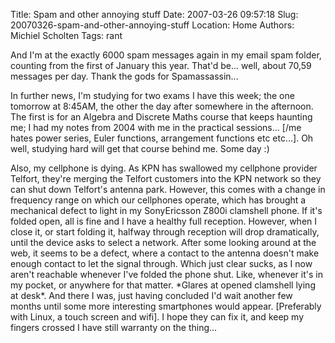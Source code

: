 Title: Spam and other annoying stuff
Date: 2007-03-26 09:57:18
Slug: 20070326-spam-and-other-annoying-stuff
Location: Home
Authors: Michiel Scholten
Tags: rant

<p>And I'm at the exactly 6000 spam messages again in my email spam folder, counting from the first of January this year. That'd be... well, about 70,59 messages per day. Thank the gods for Spamassassin...</p>

<p>In further news, I'm studying for two exams I have this week; the one tomorrow at 8:45AM, the other the day after somewhere in the afternoon. The first is for an Algebra and Discrete Maths course that keeps haunting me; I had my notes from 2004 with me in the practical sessions... [/me hates power series, Euler functions, arrangement functions etc etc...]. Oh well, studying hard will get that course behind me. Some day :)</p>

<p>Also, my cellphone is dying. As KPN has swallowed my cellphone provider Telfort, they're merging the Telfort customers into the KPN network so they can shut down Telfort's antenna park. However, this comes with a change in frequency range on which our cellphones operate, which has brought a mechanical defect to light in my SonyEricsson Z800i clamshell phone. If it's folded open, all is fine and I have a healthy full reception. However, when I close it, or start folding it, halfway through reception will drop dramatically, until the device asks to select a network. After some looking around at the web, it seems to be a defect, where a contact to the antenna doesn't make enough contact to let the signal through. Which just clear sucks, as I now aren't reachable whenever I've folded the phone shut. Like, whenever it's in my pocket, or anywhere for that matter. *Glares at opened clamshell lying at desk*. And there I was, just having concluded I'd wait another few months until some more interesting smartphones would appear. [Preferably with Linux, a touch screen and wifi]. I hope they can fix it, and keep my fingers crossed I have still warranty on the thing...</p>